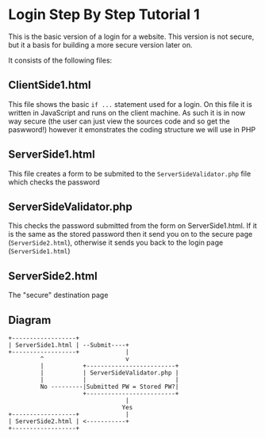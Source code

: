 # Login Step By Step Tutorial 1
This is the basic version of a login for a website. This version is not secure, but it a basis for building a more secure version later on.

It consists of the following files:

## ClientSide1.html

This file shows the basic ```if ...``` statement used for a login. On this file it is written in JavaScript and runs on the client machine. As such it is in now way secure (the user can just view the sources code and so get the paswword!) however it emonstrates the coding structure we will use in PHP

## ServerSide1.html

This file creates a form to be submited to the ```ServerSideValidator.php``` file which checks the password

## ServerSideValidator.php

This checks the password submitted from the form on ServerSide1.html. If it is the same as the stored password then it send you on to the secure page (```ServerSide2.html```), otherwise it sends you back to the login page (```ServerSide1.html```)

## ServerSide2.html

The "secure" destination page

## Diagram
```
+------------------+
| ServerSide1.html | --Submit----+
+------------------+             |
         ^                       v
         |           +-------------------------+                          
         |           | ServerSideValidator.php |
         |           |                         |
         No ---------|Submitted PW = Stored PW?|
                     +-------------------------+                               
                                 |
                                Yes
+------------------+             |     
| ServerSide2.html | <-----------+
+------------------+

```
<!--<img src="https://github.com/NeilParkerBSDC/LoginStepByStepTutorial1/blob/main/Sitemap.png">

![sitemap diagram]((https://github.com/NeilParkerBSDC/LoginStepByStepTutorial1/blob/main/Sitemap.png?raw=true)-->

